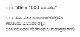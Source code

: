 +++
title = "000 ಸೂ ವಿಕಟ"

+++
ಸೂ. ವಿಕಟ ಭುಜಬಲರೇಕಚಕ್ರದೊ  
ಳಕುಟಿಲರು ಭೂಸುರರ ರಕ್ಷಿಸಿ  
ಬಕನ ಮುರಿದರು ಮೆರೆದರಮಲ ಗುಣಾಗ್ರಹಾರದಲಿ